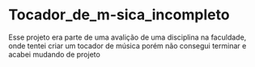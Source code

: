 # Tocador_de_m-sica_incompleto
Esse projeto era parte de uma avalição de uma disciplina na faculdade, onde tentei criar um tocador de música porém não consegui terminar e acabei mudando de projeto
